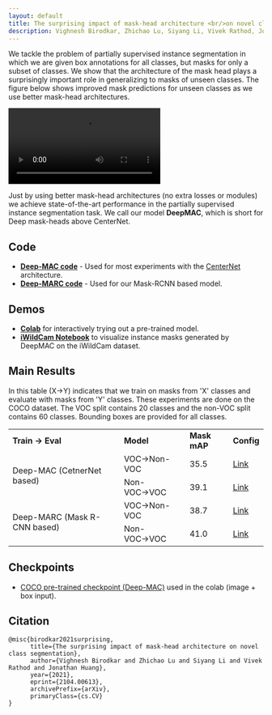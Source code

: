 ```yaml
---
layout: default
title: The surprising impact of mask-head architecture <br/>on novel class segmentation
description: Vighnesh Birodkar, Zhichao Lu, Siyang Li, Vivek Rathod, Jonathan Huang</br>Google
---
```



We tackle the problem of partially supervised instance segmentation in which we
are given box annotations for all classes, but masks for only a subset of
classes. We show that the architecture of the mask head plays a surprisingly
important role in generalizing to masks of unseen classes. The figure below
shows improved mask predictions for unseen classes as we use better mask-head
architectures.

<video controls autoplay class="center-image-narrow">
  <source src="{{site.url}}/{{site.baseurl}}/assets/deepmac_video.mp4" type="video/mp4">
  <source src="movie.ogg" type="video/ogg">
  Your browser does not support the video tag.
</video>

Just by using better mask-head architectures (no extra losses or modules) we
achieve state-of-the-art performance in the partially supervised instance
segmentation task. We call our model **DeepMAC**, which is short for Deep
mask-heads above CenterNet.

## Code

*   [**Deep-MAC code**](https://github.com/tensorflow/models/blob/master/research/object_detection/g3doc/deepmac.md) -
    Used for most experiments with the
    [CenterNet](https://arxiv.org/abs/1904.07850) architecture.
*   [**Deep-MARC code**](https://github.com/tensorflow/models/tree/master/official/vision/beta/projects/deepmac_maskrcnn) -
    Used for our Mask-RCNN based model.

## Demos
*   [**Colab**](https://github.com/tensorflow/models/tree/master/research/object_detection/colab_tutorials/deepmac_colab.ipynb)
    for interactively trying out a pre-trained model.
*   [**iWildCam Notebook**](https://www.kaggle.com/vighneshbgoogle/iwildcam-visualize-instance-masks)
    to visualize instance masks generated by DeepMAC on the iWildCam dataset.

## Main Results

In this table (X&#8594;Y) indicates that we train on masks from 'X' classes and
evaluate with masks from 'Y' classes. These experiments are done on the COCO
dataset. The VOC split contains 20 classes and the non-VOC split contains 60
classes. Bounding boxes are provided for all classes.

<table>
  <tr>
    <td> <b>Train &#8594; Eval </b></td>
    <td> <b>Model </b></td>
    <td> <b>Mask mAP </b></td>
    <td> <b>Config </b></td>
  </tr>
  <tr>
    <td rowspan="2">Deep-MAC (CetnerNet based)</td>
    <td> VOC&#8594;Non-VOC </td>
    <td> 35.5 </td>
    <td>
      <a href="https://github.com/tensorflow/models/blob/master/research/object_detection/configs/tf2/center_net_deepmac_1024x1024_voc_only_tpu-128.config"> 
        Link</a>
    </td>
  </tr>
  <tr>
    <td> Non-VOC&#8594;VOC </td>
    <td> 39.1 </td>
    <td>
      <a href="https://github.com/tensorflow/models/blob/master/research/object_detection/configs/tf2/center_net_deepmac_1024x1024_non_voc_only_tpu-128.config"> 
        Link</a>
    </td>
  </tr>
  <tr>
    <td rowspan="2">Deep-MARC (Mask R-CNN based)</td>
    <td> VOC&#8594;Non-VOC </td>
    <td> 38.7 </td>
    <td>
     <a href="https://github.com/tensorflow/models/blob/master/official/vision/beta/projects/deepmac_maskrcnn/configs/experiments/deep_mask_head_rcnn_voc_spinenet143_hg52.yaml">
       Link </a>
    </td>
  </tr>
  <tr>
    <td> Non-VOC&#8594;VOC </td>
    <td> 41.0 </td>
    <td>
     <a href="https://github.com/tensorflow/models/blob/master/official/vision/beta/projects/deepmac_maskrcnn/configs/experiments/deep_mask_head_rcnn_nonvoc_spinenet143_hg52.yaml">
       Link </a>
    </td>
  </tr>
</table>


## Checkpoints

*   [COCO pre-trained checkpoint (Deep-MAC)](http://download.tensorflow.org/models/object_detection/tf2/20210329/deepmac_1024x1024_coco17.tar.gz) used in the colab (image + box input).


## Citation
```
@misc{birodkar2021surprising,
      title={The surprising impact of mask-head architecture on novel class segmentation}, 
      author={Vighnesh Birodkar and Zhichao Lu and Siyang Li and Vivek Rathod and Jonathan Huang},
      year={2021},
      eprint={2104.00613},
      archivePrefix={arXiv},
      primaryClass={cs.CV}
}
```
